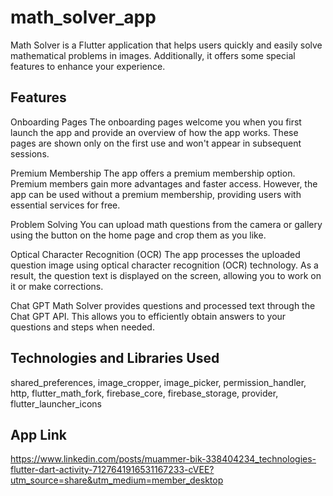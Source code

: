 # math_solver_app

Math Solver is a Flutter application that helps users quickly and easily solve mathematical problems in images. Additionally, it offers some special features to enhance your experience.

## Features
Onboarding Pages
The onboarding pages welcome you when you first launch the app and provide an overview of how the app works. These pages are shown only on the first use and won't appear in subsequent sessions.

Premium Membership
The app offers a premium membership option. Premium members gain more advantages and faster access. However, the app can be used without a premium membership, providing users with essential services for free.

Problem Solving
You can upload math questions from the camera or gallery using the button on the home page and crop them as you like.

Optical Character Recognition (OCR)
The app processes the uploaded question image using optical character recognition (OCR) technology. As a result, the question text is displayed on the screen, allowing you to work on it or make corrections.

Chat GPT
Math Solver provides questions and processed text through the Chat GPT API. This allows you to efficiently obtain answers to your questions and steps when needed.

## Technologies and Libraries Used

 shared_preferences,
  image_cropper,
  image_picker,
  permission_handler,
  http,
  flutter_math_fork,
  firebase_core,
  firebase_storage,
  provider,
  flutter_launcher_icons

## App Link
  https://www.linkedin.com/posts/muammer-bik-338404234_technologies-flutter-dart-activity-7127641916531167233-cVEE?utm_source=share&utm_medium=member_desktop
